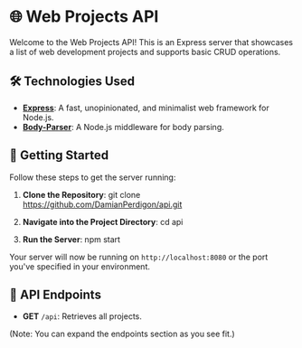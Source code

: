 # 🌐 Web Projects API

Welcome to the Web Projects API! This is an Express server that showcases a list of web development projects and supports basic CRUD operations.

## 🛠 **Technologies Used**

- **[Express](https://expressjs.com/)**: A fast, unopinionated, and minimalist web framework for Node.js.
- **[Body-Parser](https://www.npmjs.com/package/body-parser)**: A Node.js middleware for body parsing.

## 🚀 **Getting Started**

Follow these steps to get the server running:

1. **Clone the Repository**:
git clone https://github.com/DamianPerdigon/api.git

2. **Navigate into the Project Directory**:
cd api

4. **Run the Server**:
npm start


Your server will now be running on `http://localhost:8080` or the port you've specified in your environment.

## 📌 **API Endpoints**

- **GET** `/api`: Retrieves all projects.

(Note: You can expand the endpoints section as you see fit.)
